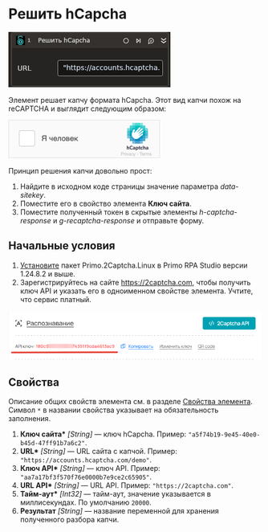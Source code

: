 # Решить hCapcha

![](<../../../../.gitbook/assets1/linux_items/library/hcapcha.png>)

Элемент решает капчу формата hCapcha. Этот вид капчи похож на reCAPTCHA и выглядит следующим образом:

![](<../../../../.gitbook/assets/image (801).png>)

Принцип решения капчи довольно прост:

1. Найдите в исходном коде страницы значение параметра _data-sitekey_.
2. Поместите его в свойство элемента **Ключ сайта**.
3. Поместите полученный токен в скрытые элементы _h-captcha-response_ и _g-recaptcha-response_ и отправьте форму.


## Начальные условия

1. [Установите](https://docs.primo-rpa.ru/primo-rpa/primo-rpa-studio-linux/projects/manage-dependencies#menedzher-zavisimostei) пакет Primo.2Captcha.Linux в Primo RPA Studio версии 1.24.8.2 и выше.
1. Зарегистрируйтесь на сайте https://2captcha.com, чтобы получить ключ API и указать его в одноименном свойстве элемента. Учтите, что сервис платный.

![](<../../../../.gitbook/assets1/linux_items/library/2captcha-api-key.png>)




## Свойства
Описание общих свойств элемента см. в разделе [Свойства элемента](https://docs.primo-rpa.ru/primo-rpa/primo-studio/process/elements#svoistva-elementa).\
Символ `*` в названии свойства указывает на обязательность заполнения.

1. **Ключ сайта\*** *[String]* — ключ hCapcha. Пример: `"a5f74b19-9e45-40e0-b45d-47ff91b7a6c2"`.  
1. **URL\*** *[String]* — URL сайта с капчой. Пример: `"https://accounts.hcaptcha.com/demo"`.
1. **Ключ API\*** *[String]* — ключ API. Пример: `"aa7a17bf3f570f76e0000b7e9ce2c65905"`.
1. **URL API\*** *[String]* — URL API. Пример: `"https://2captcha.com"`.
1. **Тайм-аут\*** *[Int32]* — тайм-аут, значение указывается в миллисекундах. По умолчанию `20000`.
1. **Результат** *[String]* — название переменной для хранения полученного разбора капчи.





